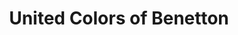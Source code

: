 ---
title: "United Colors of Benetton"
url: /vitacura/united-colors-of-benetton-alonso-de-cordova/
shop: Kleidung
---